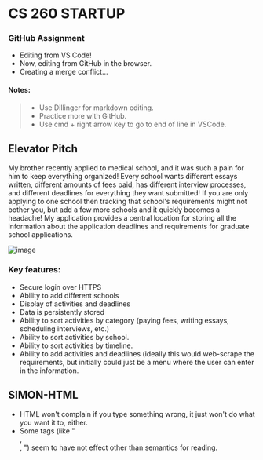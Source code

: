 # CS 260 STARTUP
### GitHub Assignment
- Editing from VS Code!
- Now, editing from GitHub in the browser.
- Creating a merge conflict...
#### Notes:
> - Use Dillinger for markdown editing.
> - Practice more with GitHub.
> - Use cmd + right arrow key to go to end of line in VSCode.

## Elevator Pitch
My brother recently applied to medical school, and it was such a pain for him to keep everything organized! Every school wants different essays written, different amounts of fees paid, has different interview processes, and different deadlines for everything they want submitted! If you are only applying to one school then tracking that school's requirements might not bother you, but add a few more schools and it quickly becomes a headache! My application provides a central location for storing all the information about the application deadlines and requirements for graduate school applications.

![image](https://user-images.githubusercontent.com/60210286/215250464-3e3fc4f1-e02c-4659-8b1c-977b5e95af39.png)

### Key features:
- Secure login over HTTPS
- Ability to add different schools
- Display of activities and deadlines
- Data is persistently stored
- Ability to sort activities by category (paying fees, writing essays, scheduling interviews, etc.)
- Ability to sort activities by school.
- Ability to sort activities by timeline.
- Ability to add activities and deadlines (ideally this would web-scrape the requirements, but initially could just be a menu where the user can enter in the information.

## SIMON-HTML
- HTML won't complain if you type something wrong, it just won't do what you want it to, either.
- Some tags (like "<main>, <div>, <span>") seem to have not effect other than semantics for reading. 
